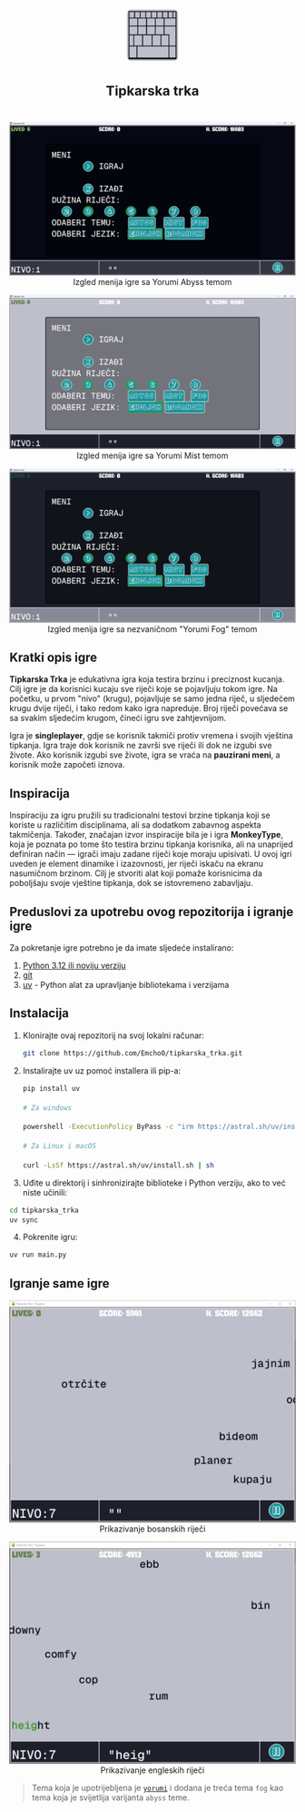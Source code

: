 <h1 align="center" valign="middle">
  <img height="90px" src="assets/images/logo.png" alt="Logo" style="border: 3px solid #FFFFFF; border-radius: 10px;">
  
  <sup>Tipkarska trka</sup>
</h1>

<p align="center" valign="middle">
   <img src="assets/images/pocetna1.png" alt="Ekran igre">
   Izgled menija igre sa Yorumi Abyss temom
</p>

<p align="center" valign="middle">
   <img src="assets/images/pocetna2.png" alt="Ekran igre">
   Izgled menija igre sa Yorumi Mist temom
</p>

<p align="center" valign="middle">
   <img src="assets/images/pocetna3.png" alt="Ekran igre">
   Izgled menija igre sa nezvaničnom "Yorumi Fog" temom
</p>

## Kratki opis igre

**Tipkarska Trka** je edukativna igra koja testira brzinu i preciznost kucanja. Cilj igre je da korisnici kucaju sve riječi koje se pojavljuju tokom igre. Na početku, u prvom "nivo" (krugu), pojavljuje se samo jedna riječ, u sljedećem krugu dvije riječi, i tako redom kako igra napreduje. Broj riječi povećava se sa svakim sljedećim krugom, čineći igru sve zahtjevnijom.

Igra je **singleplayer**, gdje se korisnik takmiči protiv vremena i svojih vještina tipkanja. Igra traje dok korisnik ne završi sve riječi ili dok ne izgubi sve živote. Ako korisnik izgubi sve živote, igra se vraća na **pauzirani meni**, a korisnik može započeti iznova.

## Inspiracija

Inspiraciju za igru pružili su tradicionalni testovi brzine tipkanja koji se koriste u različitim disciplinama, ali sa dodatkom zabavnog aspekta takmičenja. Također, značajan izvor inspiracije bila je i igra **MonkeyType**, koja je poznata po tome što testira brzinu tipkanja korisnika, ali na unaprijed definiran način — igrači imaju zadane riječi koje moraju upisivati. U ovoj igri uveden je element dinamike i izazovnosti, jer riječi iskaču na ekranu nasumičnom brzinom. Cilj je stvoriti alat koji pomaže korisnicima da poboljšaju svoje vještine tipkanja, dok se istovremeno zabavljaju.

## Preduslovi za upotrebu ovog repozitorija i igranje igre

Za pokretanje igre potrebno je da imate sljedeće instalirano:

1. [Python 3.12 ili noviju verziju](https://www.python.org/downloads/)
2. [git](https://git-scm.com/downloads)
3. [uv](https://github.com/astral-sh/uv) - Python alat za upravljanje bibliotekama i verzijama

## Instalacija

1. Klonirajte ovaj repozitorij na svoj lokalni računar:

   ```bash
   git clone https://github.com/Emcho0/tipkarska_trka.git
   ```

2. Instalirajte uv uz pomoć installera ili pip-a:

   ```bash
   pip install uv

   # Za windows

   powershell -ExecutionPolicy ByPass -c "irm https://astral.sh/uv/install.ps1 | iex"

   # Za Linux i macOS

   curl -LsSf https://astral.sh/uv/install.sh | sh
   ```

3. Uđite u direktorij i sinhronizirajte biblioteke i Python verziju, ako to već niste učinili:

```bash
cd tipkarska_trka
uv sync
```

4. Pokrenite igru:

```bash
uv run main.py
```

## Igranje same igre

<p align="center" valign="middle">
   <img src="assets/images/bosanski.png" alt="Ekran igre">
    Prikazivanje bosanskih riječi
</p>

<p align="center" valign="middle">
   <img src="assets/images/engleski.png" alt="Ekran igre">
    Prikazivanje engleskih riječi
</p>

> Tema koja je upotrijebljena je [`yorumi`](https://github.com/yorumicolors) i dodana je treća tema `fog` kao tema koja je svijetlija varijanta `abyss` teme.
